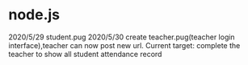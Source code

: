 # node.js

2020/5/29 student.pug 
2020/5/30 create teacher.pug(teacher login interface),teacher can now post new url.
Current target: complete the teacher to show all student attendance record
